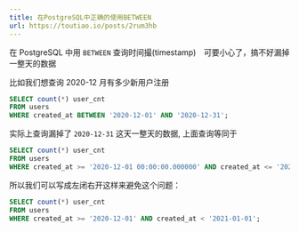 ```yaml
---
title: 在PostgreSQL中正确的使用BETWEEN
url: https://toutiao.io/posts/2rum3hb
---
```


在 PostgreSQL 中用 `BETWEEN` 查询时间撮(timestamp)　可要小心了，搞不好漏掉一整天的数据

比如我们想查询 2020-12 月有多少新用户注册

```sql
SELECT count(*) user_cnt
FROM users
WHERE created_at BETWEEN '2020-12-01' AND '2020-12-31';
```

实际上查询漏掉了 `2020-12-31` 这天一整天的数据, 上面查询等同于

```sql
SELECT count(*) user_cnt
FROM users
WHERE created_at >= '2020-12-01 00:00:00.000000' AND created_at <= '2020-12-31';
```

所以我们可以写成左闭右开这样来避免这个问题：

```sql
SELECT count(*) user_cnt
FROM users
WHERE created_at >= '2020-12-01' AND created_at < '2021-01-01';
```
